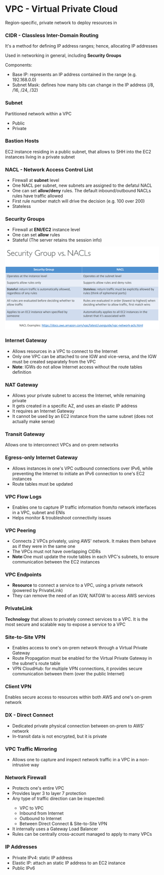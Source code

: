 <h1>VPC - Virtual Private Cloud</h1>
<p>Region-specific, private network to deploy resources in</p>

<h3>CIDR - Classless Inter-Domain Routing</h3>
<p>It's a method for defining IP address ranges; hence, allocating IP addresses</p>
<p>Used in networking in general, including <b>Security Groups</b></p>
<p>Components:</p>
<ul>
    <li>Base IP: represents an IP address contained in the range (e.g. 192.168.0.0)</li>
    <li>Subnet Mask: defines how many bits can change in the IP address (/8, /16, /24, /32)</li>
</ul>

<h3>Subnet</h3>
<p>Partitioned network within a VPC</p>
<ul>
    <li>Public</li>
    <li>Private</li>
</ul>

<h3>Bastion Hosts</h3>
<p>EC2 instance residing in a public subnet, that allows to SHH into the EC2 instances living in a private subnet</p>

<h3>NACL - Network Access Control List</h3>
<ul>
    <li>Firewall at <b>subnet</b> level</li>
    <li>One NACL per subnet, new subnets are assigned to the defatul NACL</li>
    <li>One can set <b>allow/deny</b> rules. The default inbound/outbound NACLs rules have traffic allowed</li>
    <li>First rule number match will drive the decision (e.g. 100 over 200)</li>
    <li>Stateless</li>
</ul>

<h3>Security Groups</h3>
<ul>
    <li>Firewall at <b>ENI/EC2</b> instance level</li>
    <li>One can set <b>allow</b> rules</li>
    <li>Stateful (The server retains the session info)</li>
</ul>

![image_def]

[image_def]: /images/security-groups-vs-nacls.png "Security Groups vs NACLs"

<h3>Internet Gateway</h3>
<ul>
    <li>Allows resources in a VPC to connect to the Internet</li>
    <li>Only one VPC can be attached to one IGW and vice-versa, and the IGW must be created separately from the VPC</li>
    <li><b>Note</b>: IGWs do not allow Internet access without the route tables definition</li>
</ul>

<h3>NAT Gateway</h3>
<ul>
    <li>Allows your private subnet to access the Internet, while remaining private</li>
    <li>It gets created in a specific AZ, and uses an elastic IP address</li>
    <li>It requires an Internet Gateway</li>
    <li>It cannot be used by an EC2 instance from the same subnet (does not actually make sense)</li>
</ul>

<h3>Transit Gateway</h3>
<p>Allows one to interconnect VPCs and on-prem networks</p>

<h3>Egress-only Internet Gateway</h3>
<ul>
    <li>Allows instances in one's VPC outbound connections over IPv6, while preventing the Internet to
    initiate an IPv6 connection to one's EC2 instances</li>
    <li>Route tables must be updated</li>
</ul>

<h3>VPC Flow Logs</h3>
<ul>
    <li>Enables one to capture IP traffic information from/to network interfaces in a VPC, subnet and ENIs</li>
    <li>Helps monitor & troubleshoot connectivity issues</li>
</ul>

<h3>VPC Peering</h3>
<ul>
    <li>Connects 2 VPCs privately, using AWS' network. It makes them behave as if they were in the same one</li>
    <li>The VPCs must not have overlapping CIDRs</li>
    <li><b>Note</b>:One must update the route tables in each VPC's subnets, to ensure communication between the EC2 instances</li>
</ul>

<h3>VPC Endpoints</h3>
<ul>
    <li><b>Resource</b> to connect a service to a VPC, using a private network (powered by PrivateLink)
    </li>
    <li>They can remove the need of an IGW, NATGW to access AWS services</li>
</ul>

<h3>PrivateLink</h3>
<p><b>Technology</b> that allows to privately connect services to a VPC. It is the most
secure and scalable way to expose a service to a VPC</p>

<h3>Site-to-Site VPN</h3>
<ul>
    <li>Enables access to one's on-prem network through a Virtual Private Gateway </li>
    <li>Route Propagation must be enabled for the Virtual Private Gateway in the subnet's route table</li>
    <li>VPN CloudHub: for multiple VPN connections, it provides secure communication between them (over the public Internet)</li>
</ul>
<p></p>
<p></p>

<h3>Client VPN</h3>
<p>Enables secure access to resources within both AWS and one's on-prem network</p>

<h3>DX - Direct Connect</h3>
<ul>
    <li>Dedicated private physical connection between on-prem to AWS' network</li>
    <li>In-transit data is not encrypted, but it is private</li>
</ul>

<h3>VPC Traffic Mirroring</h3>
<ul>
    <li>Allows one to capture and inspect network traffic in a VPC in a non-intrusive way</li>
</ul>

<h3>Network Firewall</h3>
<ul>
    <li>Protects one's entire VPC</li>
    <li>Provides layer 3 to layer 7 protection</li>
    <li>Any type of traffic direction can be inspected:</li>
        <ul>
            <li>VPC to VPC</li>
            <li>Inbound from Internet</li>
            <li>Outbound to Internet</li>
            <li>Between Direct Connect & Site-to-Site VPN</li>
        </ul>
    <li>It internally uses a Gateway Load Balancer</li>
    <li>Rules can be centrally cross-acount managed to apply to many VPCs</li>
</ul>

<h3>IP Addresses</h3>
<ul>
    <li>Private IPv4: static IP address</li>
    <li>Elastic IP: attach an static IP address to an EC2 instance</li>
    <li>Public IPv6</li>
</ul>
